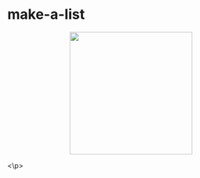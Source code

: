 # make-a-list
<p align="center">
<img src="https://user-images.githubusercontent.com/88663603/163695879-67aca654-7fac-4008-88f5-b81f76545f5c.gif" width="250" />

<\p>
